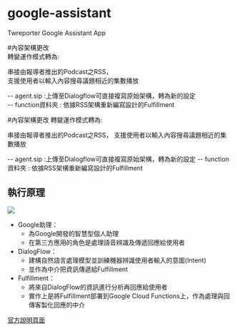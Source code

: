 # google-assistant
Twreporter Google Assistant App
 
#內容架構更改  
轉變運作模式轉為:  

串接由報導者推出的Podcast之RSS，  
支援使用者以輸入內容搜尋議題相近的集數播放  


-- agent.sip :上傳至Dialogflow可直接複寫原始架構，轉為新的設定  
-- function資料夾 :  依據RSS架構重新編寫設計的Fulfillment  


#內容架構更改
轉變運作模式轉為:

串接由報導者推出的Podcast之RSS，
支援使用者以輸入內容搜尋議題相近的集數播放


-- agent.sip :上傳至Dialogflow可直接複寫原始架構，轉為新的設定
-- function資料夾 :  依據RSS架構重新編寫設計的Fulfillment


執行原理
-------
[<img src="https://developers.google.com/assistant/conversational/images/aog-user-query-to-fulfillment.png" />](https://developers.google.com/assistant/conversational/overview)

* Google助理：
  - 為Google開發的智慧型個人助理
  - 在第三方應用的角色是處理語音辨識及傳遞回應給使用者
* DialogFlow：
  - 建構自然語言處理模型並訓練機器辨識使用者輸入的意圖(Intent)
  - 並作為中介把資訊傳遞給Fulfillment
* Fulfillment：
  - 將來自DialogFlow的資訊進行分析再回應給使用者
  - 實作上是將Fulfillment部署到Google Cloud Functions上，作為處理與回傳客製化回應的中介

[官方說明頁面](https://developers.google.com/assistant/conversational/df-asdk/overview)
